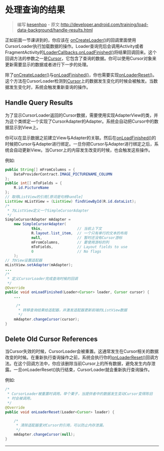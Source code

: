 # 处理查询的结果

> 编写:[kesenhoo](https://github.com/kesenhoo) - 原文:<http://developer.android.com/training/load-data-background/handle-results.html>

正如前面一节课讲到的，你应该在 [onCreateLoader()](1)的回调里面使用CursorLoader执行加载数据的操作。Loader查询完后会调用Activity或者FragmentActivity的[LoaderCallbacks.onLoadFinished()](2)将结果回调回来。这个回调方法的参数之一是[Cursor](4)，它包含了查询的数据。你可以使用Cursor对象来更新需要显示的数据或者进行下一步的处理。

除了[onCreateLoader()](1)与[onLoadFinished()](2)，你也需要实现[onLoaderReset()](3)。这个方法在CursorLoader检测到[Cursor](4)上的数据发生变化的时候会被触发。当数据发生变化时，系统会触发重新查询的操作。

<!-- More -->

## Handle Query Results

为了显示CursorLoader返回的Cursor数据，需要使用实现AdapterView的类，并为这个类绑定一个实现了CursorAdapter的Adapter。系统会自动把Cursor中的数据显示到View上。

你可以在显示数据之前建立View与Adapter的关联。然后在[onLoadFinished()](2)的时候把Cursor与Adapter进行绑定。一旦你把Cursor与Adapter进行绑定之后，系统会自动更新View。当Cursor上的内容发生改变的时候，也会触发这些操作。

例如:

```java
public String[] mFromColumns = {
    DataProviderContract.IMAGE_PICTURENAME_COLUMN
};
public int[] mToFields = {
    R.id.PictureName
};
// 取得ListView的引用[原词是句柄handle]
ListView mListView = (ListView) findViewById(R.id.dataList);
/*
 * 为ListView定义一个SimpleCursorAdapter
 */
SimpleCursorAdapter mAdapter =
    new SimpleCursorAdapter(
            this,                // 当前上下文
            R.layout.list_item,  // 一个只有单行的文本的布局
            null,                // 暂时还没有Cursor游标
            mFromColumns,        // 要使用游标的列
            mToFields,           // Layout fields to use
            0                    // No flags
    );
// 为View设置适配器
mListView.setAdapter(mAdapter);
...
/*
 * 定义CursorLoader完成查询时候的回调
 */
@Override
public void onLoadFinished(Loader<Cursor> loader, Cursor cursor) {
    ...

     /*
      * 转移查询结果给适配器，并激发适配器更新前端的ListView数据
      */
    mAdapter.changeCursor(cursor);
}
```

## Delete Old Cursor References

当Cursor失效的时候，CursorLoader会被重置。这通常发生在Cursor相关的数据改变的时候。在重新执行查询操作之前，系统会执行你的[onLoaderReset()](3)回调方法。在这个回调方法中，你应该删除当前Cursor上的所有数据，避免发生内存泄露。一旦onLoaderReset()执行结束，CursorLoader就会重新执行查询操作。

例如:

```java
/*
 * CursorLoader被重置时调用。举个栗子，当提供者中的数据发生变动Cursor变得陈旧
 * 时会被调用。
 */
@Override
public void onLoaderReset(Loader<Cursor> loader) {

    /*
     * 清除适配器里对Cursor的引用，可以防止内存泄漏。
     */
    mAdapter.changeCursor(null);
}
```

***

[1]: http://example.com/  "onCreateLoader()"
[2]: http://example.com/  "onLoadFinished()"
[3]: http://example.com/  "onLoaderReset()"
[4]: http://example.com/  "Cursor"


